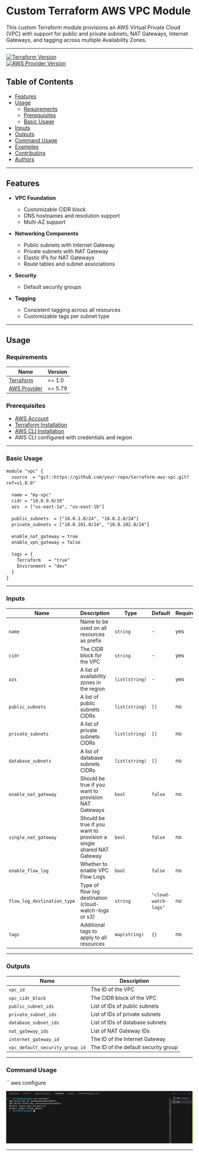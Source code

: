 # Custom Terraform AWS VPC Module

This custom Terraform module provisions an AWS Virtual Private Cloud (VPC) with support for public and private subnets, NAT Gateways, Internet Gateways, and tagging across multiple Availability Zones.

---

[![Terraform Version](https://img.shields.io/badge/terraform-%3E%3D1.0.0-blue.svg)](https://www.terraform.io/downloads.html)  
[![AWS Provider Version](https://img.shields.io/badge/AWS%20provider-%3E%3D5.79-orange.svg)](https://registry.terraform.io/providers/hashicorp/aws/latest)

## Table of Contents

- [Features](#features)
- [Usage](#usage)
  - [Requirements](#requirements)
  - [Prerequisites](#prerequisites)
  - [Basic Usage](#basic-usage)
- [Inputs](#inputs)
- [Outputs](#outputs)
- [Command Usage](#command-usage)
- [Examples](#examples)
- [Contributing](#contributing)
- [Authors](#authors)

---

## Features

- **VPC Foundation**
  - Customizable CIDR block
  - DNS hostnames and resolution support
  - Multi-AZ support

- **Networking Components**
  - Public subnets with Internet Gateway
  - Private subnets with NAT Gateway
  - Elastic IPs for NAT Gateways
  - Route tables and subnet associations

- **Security**
  - Default security groups

- **Tagging**
  - Consistent tagging across all resources
  - Customizable tags per subnet type

---

## Usage

### Requirements

| Name | Version |
|------|---------|
| [Terraform](https://www.terraform.io/) | >= 1.0 |
| [AWS Provider](https://registry.terraform.io/providers/hashicorp/aws/latest) | >= 5.79 |

### Prerequisites

- [AWS Account](https://aws.amazon.com/)
- [Terraform Installation](https://developer.hashicorp.com/terraform/install)
- [AWS CLI Installation](https://docs.aws.amazon.com/cli/latest/userguide/cli-chap-install.html)
- AWS CLI configured with credentials and region

---

### Basic Usage

```hcl
module "vpc" {
  source  = "git::https://github.com/your-repo/terraform-aws-vpc.git?ref=v1.0.0"

  name = "my-vpc"
  cidr = "10.0.0.0/16"
  azs  = ["us-east-1a", "us-east-1b"]

  public_subnets  = ["10.0.1.0/24", "10.0.2.0/24"]
  private_subnets = ["10.0.101.0/24", "10.0.102.0/24"]

  enable_nat_gateway = true
  enable_vpn_gateway = false

  tags = {
    Terraform   = "true"
    Environment = "dev"
  }
}
```

---

### Inputs

| Name | Description | Type | Default | Required |
|------|-------------|------|---------|----------|
| `name` | Name to be used on all resources as prefix | `string` | - | yes |
| `cidr` | The CIDR block for the VPC | `string` | - | yes |
| `azs` | A list of availability zones in the region | `list(string)` | - | yes |
| `public_subnets` | A list of public subnets CIDRs | `list(string)` | `[]` | no |
| `private_subnets` | A list of private subnets CIDRs | `list(string)` | `[]` | no |
| `database_subnets` | A list of database subnets CIDRs | `list(string)` | `[]` | no |
| `enable_nat_gateway` | Should be true if you want to provision NAT Gateways | `bool` | `false` | no |
| `single_nat_gateway` | Should be true if you want to provision a single shared NAT Gateway | `bool` | `false` | no |
| `enable_flow_log` | Whether to enable VPC Flow Logs | `bool` | `false` | no |
| `flow_log_destination_type` | Type of flow log destination (cloud-watch-logs or s3) | `string` | `"cloud-watch-logs"` | no |
| `tags` | Additional tags to apply to all resources | `map(string)` | `{}` | no |

---

### Outputs

| Name | Description |
|------|-------------|
| `vpc_id` | The ID of the VPC |
| `vpc_cidr_block` | The CIDR block of the VPC |
| `public_subnet_ids` | List of IDs of public subnets |
| `private_subnet_ids` | List of IDs of private subnets |
| `database_subnet_ids` | List of IDs of database subnets |
| `nat_gateway_ids` | List of NAT Gateway IDs |
| `internet_gateway_id` | The ID of the Internet Gateway |
| `vpc_default_security_group_id` | The ID of the default security group |

---

### Command Usage

``
aws configure

![Step 1 Screenshot](./screenshots/aws-configure.png)

---







